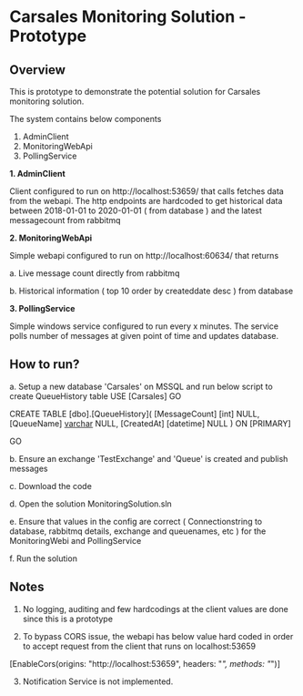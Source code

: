 # Carsales Monitoring Solution - Prototype
## Overview
This is prototype to demonstrate the potential solution for Carsales monitoring solution. 

The system contains below components
1. AdminClient
2. MonitoringWebApi
3. PollingService

**1. AdminClient**

Client configured to run on http://localhost:53659/ that calls fetches data from the webapi.
The http endpoints are hardcoded to get historical data between 2018-01-01 to 2020-01-01 ( from database ) and the latest messagecount from rabbitmq

**2. MonitoringWebApi**

Simple webapi configured to run on http://localhost:60634/ that returns

a. Live message count directly from rabbitmq

b. Historical information ( top 10 order by createddate desc ) from database

**3. PollingService**

Simple windows service configured to run every x minutes. The service polls number of messages at given point of time and updates
database.

## How to run?
a. Setup a new database 'Carsales' on MSSQL and run below script to create QueueHistory table
USE [Carsales]
GO

CREATE TABLE [dbo].[QueueHistory](
	[MessageCount] [int] NULL,
	[QueueName] [varchar](255) NULL,
	[CreatedAt] [datetime] NULL
) ON [PRIMARY]

GO

b. Ensure an exchange 'TestExchange' and 'Queue' is created and publish messages

c. Download the code

d. Open the solution MonitoringSolution.sln

e. Ensure that values in the config are correct ( Connectionstring to database, rabbitmq details, exchange and queuenames, etc )
for the MonitoringWebi and PollingService

f. Run the solution

## Notes

1. No logging, auditing and few hardcodings at the client values are done since this is a prototype

2. To bypass CORS issue, the webapi has below value hard coded in order to accept request from the client that runs on localhost:53659

[EnableCors(origins: "http://localhost:53659", headers: "*", methods: "*")] 

3. Notification Service is not implemented.


